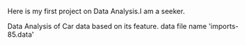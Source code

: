 Here is my first project on Data Analysis.I am a seeker.

Data Analysis of Car data based on its feature.
data file name 'imports-85.data'
